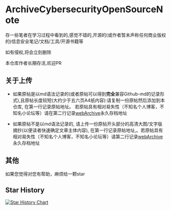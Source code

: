 # ArchiveCybersecurityOpenSourceNote

存一些笔者在学习过程中看到的,感觉不错的,开源的(或作者暂未声称任何商业版权的)信息安全笔记/文档/工具/开源书籍等

如有侵权,将会立刻删除

本仓库作者长期存活,欢迎PR

## 关于上传

* 如果原帖是以md语法记录的(或者原帖可以得到**完全**兼容Github-md的记录形式),且原帖长度较短(大约少于五六页A4纸内容):请复制一份原帖然后添加到本仓库, 在第一行记录原帖地址。
若原帖具有相对易失性（不知名个人博客，不知名小论坛等）请在第二行记录[webArchive](https://archive.org/web/)永久存档地址

* 如果原帖不是以md语法记录的, 请上传一份原帖开头部分的高清大图/文字版摘抄(以便读者快速确定文章主体内容), 在第一行记录原帖地址,。若原帖具有相对易失性（不知名个人博客，不知名小论坛等）请第二行记录[webArchive](https://archive.org/web/)永久存档地址

## 其他

如果您觉得对您有帮助，麻烦给一颗star

## Star History

[![Star History Chart](https://api.star-history.com/svg?repos=KSroido/ArchiveCybersecurityOpenSourceNote&type=Date)](https://star-history.com/#KSroido/ArchiveCybersecurityOpenSourceNote&Date)
